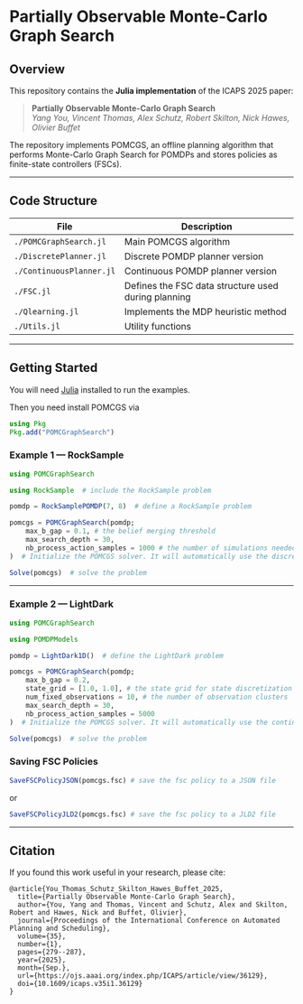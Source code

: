 # Partially Observable Monte-Carlo Graph Search

## Overview

This repository contains the **Julia implementation** of the ICAPS 2025 paper:  
> **Partially Observable Monte-Carlo Graph Search**  
> *Yang You, Vincent Thomas, Alex Schutz, Robert Skilton, Nick Hawes, Olivier Buffet*

The repository implements POMCGS, an offline planning algorithm that performs Monte-Carlo Graph Search for POMDPs and stores policies as finite-state controllers (FSCs).

---

## Code Structure

| File | Description |
|------|-------------|
| `./POMCGraphSearch.jl` | Main POMCGS algorithm |
| `./DiscretePlanner.jl` | Discrete POMDP planner version |
| `./ContinuousPlanner.jl` | Continuous POMDP planner version |
| `./FSC.jl` | Defines the FSC data structure used during planning |
| `./Qlearning.jl` | Implements the MDP heuristic method |
| `./Utils.jl` | Utility functions |

---

## Getting Started

You will need [Julia](https://julialang.org/) installed to run the examples.

Then you need install POMCGS via
```Julia
using Pkg
Pkg.add("POMCGraphSearch")
```

### Example 1 — RockSample

```julia
using POMCGraphSearch

using RockSample  # include the RockSample problem

pomdp = RockSamplePOMDP(7, 8)  # define a RockSample problem

pomcgs = POMCGraphSearch(pomdp;
    max_b_gap = 0.1, # the belief merging threshold
    max_search_depth = 30,
    nb_process_action_samples = 1000 # the number of simulations needed for processing each action
)  # Initialize the POMCGS solver. It will automatically use the discrete planner for this problem.

Solve(pomcgs)  # solve the problem
```

---

### Example 2 — LightDark

```julia
using POMCGraphSearch 

using POMDPModels

pomdp = LightDark1D()  # define the LightDark problem

pomcgs = POMCGraphSearch(pomdp;
    max_b_gap = 0.2, 
    state_grid = [1.0, 1.0], # the state grid for state discretization
    num_fixed_observations = 10, # the number of observation clusters
    max_search_depth = 30,
    nb_process_action_samples = 5000
)  # Initialize the POMCGS solver. It will automatically use the continuous planner for this problem.

Solve(pomcgs)  # solve the problem
```

### Saving FSC Policies

```Julia
SaveFSCPolicyJSON(pomcgs.fsc) # save the fsc policy to a JSON file
```

or 

```Julia
SaveFSCPolicyJLD2(pomcgs.fsc) # save the fsc policy to a JLD2 file
```

---

## Citation

If you found this work useful in your research, please cite:

```
@article{You_Thomas_Schutz_Skilton_Hawes_Buffet_2025,
  title={Partially Observable Monte-Carlo Graph Search},
  author={You, Yang and Thomas, Vincent and Schutz, Alex and Skilton, Robert and Hawes, Nick and Buffet, Olivier},
  journal={Proceedings of the International Conference on Automated Planning and Scheduling},
  volume={35},
  number={1},
  pages={279--287},
  year={2025},
  month={Sep.},
  url={https://ojs.aaai.org/index.php/ICAPS/article/view/36129},
  doi={10.1609/icaps.v35i1.36129}
}
```
